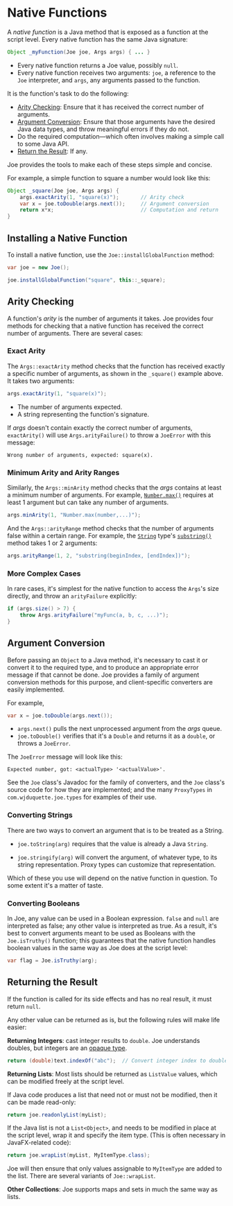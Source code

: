 # Native Functions

A *native function* is a Java method that is exposed as a function at the
script level.  Every native function has the same Java signature:

```java
Object _myFunction(Joe joe, Args args) { ... }
```

- Every native function returns a Joe value, possibly `null`.
- Every native function receives two arguments: `joe`, a reference to the
  `Joe` interpreter, and `args`, any arguments passed to the function.

It is the function's task to do the following:

- [Arity Checking](#arity-checking): Ensure that it has received the correct 
  number of arguments.
- [Argument Conversion](#argument-conversion): Ensure that those arguments have 
  the desired Java data types, and throw meaningful errors if they do not.
- Do the required computation—which often involves making a simple
  call to some Java API.
- [Return the Result](#return-the-result): If any.

Joe provides the tools to make each of these steps simple and concise.

For example, a simple function to square a number would look like this:

```java
Object _square(Joe joe, Args args) {
    args.exactArity(1, "square(x)");       // Arity check
    var x = joe.toDouble(args.next());     // Argument conversion
    return x*x;                            // Computation and return
}
```

## Installing a Native Function

To install a native function, use the `Joe::installGlobalFunction` method:

```java
var joe = new Joe();

joe.installGlobalFunction("square", this::_square);
```

## Arity Checking

A function's *arity* is the number of arguments it takes.  Joe provides four
methods for checking that a native function has received the correct number of
arguments.  There are several cases:

### Exact Arity

The `Args::exactArity` method checks that the function has received exactly a 
specific number of arguments, as shown in the `_square()` example above.  It
takes two arguments:

```java
args.exactArity(1, "square(x)");
```

- The number of arguments expected.
- A string representing the function's signature.

If *args* doesn't contain exactly the correct number of arguments, 
`exactArity()` will use `Args.arityFailure()` to throw a `JoeError`
with this message:

`Wrong number of arguments, expected: square(x).`

### Minimum Arity and Arity Ranges

Similarly, the `Args::minArity` method checks that the *args* contains
at least a minimum number of arguments.  For example, 
[`Number.max()`](../library/type.joe.Number.md#static.max) requires
at least 1 argument but can take any number of arguments.

```java
args.minArity(1, "Number.max(number,...)");
```

And the `Args::arityRange` method checks that the number of arguments
false within a certain range.  For example, the 
[`String`](../library/type.joe.String.md) type's 
[`substring()`](../library/type.joe.String.md#method.substring) method takes
1 or 2 arguments:

```java
args.arityRange(1, 2, "substring(beginIndex, [endIndex])");
```

### More Complex Cases

In rare cases, it's simplest for the native function to access the 
`Args`'s size directly, and throw an `arityFailure` explicitly:

```java
if (args.size() > 7) {
    throw Args.arityFailure("myFunc(a, b, c, ...)");
}
```

## Argument Conversion

Before passing an `Object` to a Java method, it's necessary to cast it or 
convert it to the required type, and to produce an appropriate error message 
if that cannot be done.  Joe provides a family of argument conversion methods 
for this purpose, and client-specific converters are easily implemented.  

For example,

```java
var x = joe.toDouble(args.next());
```

- `args.next()` pulls the next unprocessed argument from the *args* queue.
- `joe.toDouble()` verifies that it's a `Double` and returns it as a `double`,
  or throws a `JoeError`.

The `JoeError` message will look like this:

`Expected number, got: <actualType> '<actualValue>'.`

See the `Joe` class's Javadoc for the family of converters, and the 
`Joe` class's source code for how they are implemented; and the many 
`ProxyTypes` in `com.wjduquette.joe.types` for examples of their use.

### Converting Strings

There are two ways to convert an argument that is to be treated as a String.

- `joe.toString(arg)` requires that the value is already a Java `String`.

- `joe.stringify(arg)` will convert the argument, of whatever type,
  to its string representation.  Proxy types can customize that representation.

Which of these you use will depend on the native function in question.  To
some extent it's a matter of taste.

### Converting Booleans

In Joe, any value can be used in a Boolean expression.  `false` and `null`
are interpreted as false; any other value is interpreted as true.  As a result,
it's best to convert arguments meant to be used as Booleans with the
`Joe.isTruthy()` function; this guarantees that the native function handles
boolean values in the same way as Joe does at the script level:

```java
var flag = Joe.isTruthy(arg);
```

## Returning the Result

If the function is called for its side effects and has no real result, it
must return `null`.

Any other value can be returned as is, but the following rules will make
life easier:

**Returning Integers**: cast integer results to `double`.  Joe understands 
doubles, but integers are an [opaque type](java_types.md#opaque-types).

```java
return (double)text.indexOf("abc");  // Convert integer index to double
```

**Returning Lists**: Most lists should be returned as `ListValue` values,
which can be modified freely at the script level.  

If Java code produces a list that need not or must not be modified, then it can 
be made read-only:

```java
return joe.readonlyList(myList);
```

If the Java list is not a `List<Object>`, and needs to be modified in place
at the script level, wrap it and specify the item type.  (This is
often necessary in JavaFX-related code):

```java
return joe.wrapList(myList, MyItemType.class);
```

Joe will then ensure that only values assignable to `MyItemType` are 
added to the list.  There are several variants of `Joe::wrapList`.

**Other Collections**: Joe supports maps and sets in much the same way as
lists.
